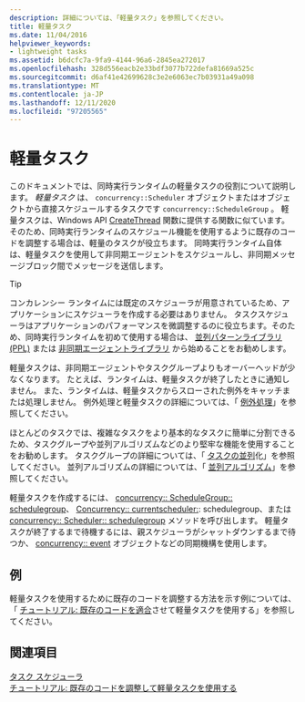 ```yaml
---
description: 詳細については、「軽量タスク」を参照してください。
title: 軽量タスク
ms.date: 11/04/2016
helpviewer_keywords:
- lightweight tasks
ms.assetid: b6dcfc7a-9fa9-4144-96a6-2845ea272017
ms.openlocfilehash: 328d556eacb2e33bdf3077b722defa81669a525c
ms.sourcegitcommit: d6af41e42699628c3e2e6063ec7b03931a49a098
ms.translationtype: MT
ms.contentlocale: ja-JP
ms.lasthandoff: 12/11/2020
ms.locfileid: "97205565"
---
```

# <a name="lightweight-tasks"></a>軽量タスク

このドキュメントでは、同時実行ランタイムの軽量タスクの役割について説明します。 *軽量タスク* は、 `concurrency::Scheduler` オブジェクトまたはオブジェクトから直接スケジュールするタスクです `concurrency::ScheduleGroup` 。 軽量タスクは、Windows API [CreateThread](/windows/win32/api/processthreadsapi/nf-processthreadsapi-createthread) 関数に提供する関数に似ています。 そのため、同時実行ランタイムのスケジュール機能を使用するように既存のコードを調整する場合は、軽量のタスクが役立ちます。 同時実行ランタイム自体は、軽量タスクを使用して非同期エージェントをスケジュールし、非同期メッセージブロック間でメッセージを送信します。

> [!TIP]
> コンカレンシー ランタイムには既定のスケジューラが用意されているため、アプリケーションにスケジューラを作成する必要はありません。 タスクスケジューラはアプリケーションのパフォーマンスを微調整するのに役立ちます。そのため、同時実行ランタイムを初めて使用する場合は、 [並列パターンライブラリ (PPL)](../../parallel/concrt/parallel-patterns-library-ppl.md) または [非同期エージェントライブラリ](../../parallel/concrt/asynchronous-agents-library.md) から始めることをお勧めします。

軽量タスクは、非同期エージェントやタスクグループよりもオーバーヘッドが少なくなります。 たとえば、ランタイムは、軽量タスクが終了したときに通知しません。 また、ランタイムは、軽量タスクからスローされた例外をキャッチまたは処理しません。 例外処理と軽量タスクの詳細については、「 [例外処理](../../parallel/concrt/exception-handling-in-the-concurrency-runtime.md)」を参照してください。

ほとんどのタスクでは、複雑なタスクをより基本的なタスクに簡単に分割できるため、タスクグループや並列アルゴリズムなどのより堅牢な機能を使用することをお勧めします。 タスクグループの詳細については、「 [タスクの並列](../../parallel/concrt/task-parallelism-concurrency-runtime.md)化」を参照してください。 並列アルゴリズムの詳細については、「 [並列アルゴリズム](../../parallel/concrt/parallel-algorithms.md)」を参照してください。

軽量タスクを作成するには、 [concurrency:: ScheduleGroup:: schedulegroup](reference/schedulegroup-class.md#scheduletask)、 [Concurrency:: currentscheduler:](reference/currentscheduler-class.md#scheduletask): schedulegroup、または [concurrency:: Scheduler:: schedulegroup](reference/scheduler-class.md#scheduletask) メソッドを呼び出します。 軽量タスクが終了するまで待機するには、親スケジューラがシャットダウンするまで待つか、 [concurrency:: event](../../parallel/concrt/reference/event-class.md) オブジェクトなどの同期機構を使用します。

## <a name="example"></a>例

軽量タスクを使用するために既存のコードを調整する方法を示す例については、「 [チュートリアル: 既存のコードを適合](../../parallel/concrt/walkthrough-adapting-existing-code-to-use-lightweight-tasks.md)させて軽量タスクを使用する」を参照してください。

## <a name="see-also"></a>関連項目

[タスク スケジューラ](../../parallel/concrt/task-scheduler-concurrency-runtime.md)<br/>
[チュートリアル: 既存のコードを調整して軽量タスクを使用する](../../parallel/concrt/walkthrough-adapting-existing-code-to-use-lightweight-tasks.md)
